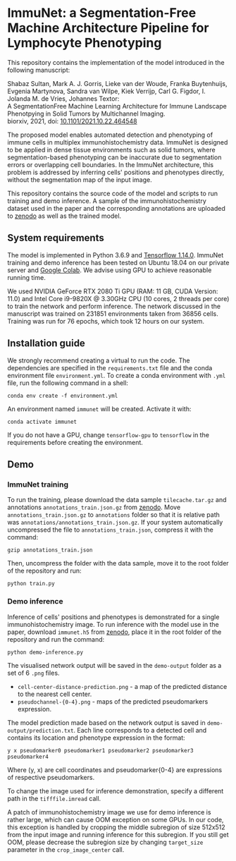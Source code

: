 # ImmuNet: a Segmentation-Free Machine Architecture Pipeline for Lymphocyte Phenotyping

This repository contains the implementation of the model introduced in the following manuscript:

Shabaz Sultan, Mark A. J. Gorris, Lieke van der Woude, Franka Buytenhuijs, Evgenia Martynova, Sandra van Wilpe, Kiek Verrijp, Carl G. Figdor, I. Jolanda M. de Vries, Johannes Textor:   
A SegmentationFree Machine Learning Architecture for Immune Landscape Phenotpying in Solid Tumors by Multichannel Imaging.   
biorxiv, 2021, doi: [10.1101/2021.10.22.464548](https://doi.org/10.1101/2021.10.22.464548)

The proposed model enables automated detection and phenotyping of immune cells in multiplex immunohistochemistry data. ImmuNet is designed to be applied in dense tissue environments such as solid tumors, where segmentation-based phenotyping can be inaccurate due to segmentation errors or overlapping cell boundaries. In the ImmuNet architecture, this problem is addressed by inferring cells' positions and phenotypes directly, without the segmentation map of the input image.

This repository contains the source code of the model and scripts to run training and demo inference. A sample of the immunohistochemistry dataset used in the paper and the corresponding annotations are uploaded to [zenodo](https://zenodo.org/record/5638697) as well as the trained model.

## System requirements 

The model is implemented in Python 3.6.9 and [Tensorflow 1.14.0](https://github.com/tensorflow/docs/tree/r1.14/site/en/api_docs). ImmuNet training and demo inference has been tested on Ubuntu 18.04 on our private server and [Google Colab](https://colab.research.google.com/). We advise using GPU to achieve reasonable running time. 

We used NVIDIA GeForce RTX 2080 Ti GPU (RAM: 11 GB, CUDA Version: 11.0) and Intel Core i9-9820X @ 3.30GHz CPU (10 cores, 2 threads per core) to train the network and perform inference. The network discussed in the manuscript was trained on 231851 environments taken from 36856 cells. Training was
run for 76 epochs, which took 12 hours on our system.

## Installation guide

We strongly recommend creating a virtual to run the code. The dependencies are specified in the `requirements.txt` file and the conda environment file `environment.yml`. To create a conda environment with `.yml` file, run the following command in a shell:
```
conda env create -f environment.yml
```
An environment named `immunet` will be created. Activate it with:
```
conda activate immunet
```
If you do not have a GPU, change `tensorflow-gpu` to `tensorflow` in the requirements before creating the environment.

## Demo

### ImmuNet training

To run the training, please download the data sample `tilecache.tar.gz` and annotations `annotations_train.json.gz` from [zenodo](https://zenodo.org/record/5638697). Move `annotations_train.json.gz` to `annotations` folder so that it is relative path was `annotations/annotations_train.json.gz`. If your system automatically uncompressed the file to `annotations_train.json`, compress it with the command:
 ```
gzip annotations_train.json
```
Then, uncompress the folder with the data sample, move it to the root folder of the repository and run:
 ```
python train.py
```

### Demo inference

Inference of cells' positions and phenotypes is demonstrated for a single immunohistochemistry image. To run inference with the model use in the paper, download `immunet.h5` from [zenodo](https://zenodo.org/record/5638697), place it in the root folder of the repository and run the command:
```
python demo-inference.py
```
The visualised network output will be saved in the `demo-output` folder as a set of 6 `.png` files.

- `cell-center-distance-prediction.png` - a map of the predicted distance to the nearest cell center.
- `pseudochannel-{0-4}.png` - maps of the predicted pseudomarkers expression.

The model prediction made based on the network output is saved in `demo-output/prediction.txt`. Each line corresponds to a detected cell and contains its location and phenotype expression in the format:
```
y x pseudomarker0 pseudomarker1 pseudomarker2 pseudomarker3 pseudomarker4
```
Where (y, x) are cell coordinates and pseudomarker{0-4} are expressions of respective pseudomarkers.

To change the image used for inference demonstration, specify a different path in the `tifffile.imread` call. 

A patch of immunohistochemistry image we use for demo inference is rather large, which can cause OOM exception on some GPUs. In our code, this exception is handled by cropping the middle subregion of size 512x512 from the input image and running inference for this subregion. If you still get OOM, please decrease the subregion size by changing `target_size` parameter in the `crop_image_center` call.

